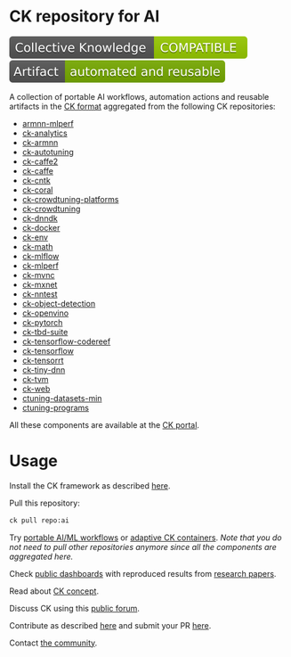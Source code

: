 # CK repository for AI

[![compatibility](https://github.com/ctuning/ck-guide-images/blob/master/ck-compatible.svg)](https://github.com/ctuning/ck)
[![automation](https://github.com/ctuning/ck-guide-images/blob/master/ck-artifact-automated-and-reusable.svg)](https://cKnowledge.io)

A collection of portable AI workflows, automation actions and reusable artifacts in the [CK format](https://github.com/ctuning/ck)
aggregated from the following CK repositories:

* [armnn-mlperf](https://github.com/arm-software/armnn-mlperf)
* [ck-analytics](https://github.com/ctuning/ck-analytics)
* [ck-armnn](https://github.com/ctuning/ck-armnn.git)
* [ck-autotuning](https://github.com/ctuning/ck-autotuning)
* [ck-caffe2](https://github.com/ctuning/ck-caffe2)
* [ck-caffe](git@github.com:dividiti/ck-caffe.git)
* [ck-cntk](https://github.com/ctuning/ck-cntk)
* [ck-coral](https://github.com/ctuning/ck-coral)
* [ck-crowdtuning-platforms](https://github.com/ctuning/ck-crowdtuning-platforms)
* [ck-crowdtuning](https://github.com/ctuning/ck-crowdtuning)
* [ck-dnndk](http://github.com/ctuning/ck-dnndk)
* [ck-docker](https://github.com/ctuning/ck-docker)
* [ck-env](https://github.com/ctuning/ck-env)
* [ck-math](https://github.com/ctuning/ck-math)
* [ck-mlflow](https://github.com/ctuning/ck-mlflow)
* [ck-mlperf](https://github.com/ctuning/ck-mlperf)
* [ck-mvnc](https://github.com/ctuning/ck-mvnc)
* [ck-mxnet](https://github.com/ctuning/ck-mxnet)
* [ck-nntest]( https://github.com/ctuning/ck-nntest )
* [ck-object-detection](https://github.com/ctuning/ck-object-detection)
* [ck-openvino](https://github.com/ctuning/ck-openvino)
* [ck-pytorch](https://github.com/ctuning/ck-pytorch)
* [ck-tbd-suite](https://github.com/ctuning/ck-tbd-suite)
* [ck-tensorflow-codereef](https://github.com/code-reef/ck-tensorflow-codereef)
* [ck-tensorflow](https://github.com/ctuning/ck-tensorflow)
* [ck-tensorrt](http://github.com/ctuning/ck-tensorrt)
* [ck-tiny-dnn](https://github.com/ctuning/ck-tiny-dnn)
* [ck-tvm](https://github.com/ctuning/ck-tvm)
* [ck-web](https://github.com/ctuning/ck-web)
* [ctuning-datasets-min](https://github.com/ctuning/ctuning-datasets-min)
* [ctuning-programs](https://github.com/ctuning/ctuning-programs)

All these components are available at the [CK portal](https://cKnowledge.io).

# Usage

Install the CK framework as described [here](https://ck.readthedocs.io/en/latest/src/installation.html).

Pull this repository:
```bash
ck pull repo:ai
```

Try [portable AI/ML workflows](https://cKnowledge.io/solutions)
or [adaptive CK containers](https://cKnowledge.io/c/docker).
*Note that you do not need to pull other repositories anymore
 since all the components are aggregated here.*

Check [public dashboards](https://cKnowledge.io/reproduced-results) with reproduced results from [research papers](https://cKnowledge.io/reproduced-papers).

Read about [CK concept](https://arxiv.org/abs/2011.01149).

Discuss CK using this [public forum](https://groups.google.com/forum/#!forum/collective-knowledge).

Contribute as described [here](https://ck.readthedocs.io/en/latest/src/how-to-contribute.html)
and submit your PR [here](https://github.com/ctuning/ai/pulls).

Contact [the community](https://cknowledge.org/contacts.html).
